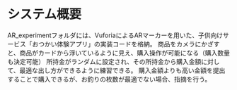 ﻿# システム概要
AR_experimentフォルダには、VuforiaによるARマーカーを用いた、子供向けサービス「おつかい体験アプリ」の実装コードを格納。 商品をカメラにかざすと、商品がカードから浮いているように見え、購入操作が可能になる（購入数量も決定可能） 所持金がランダムに設定され、その所持金から購入金額に対して、最適な出し方ができるように練習できる。 購入金額よりも高い金額を提出することで購入できるが、お釣りの枚数が最適でない場合、指摘を行う。
